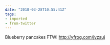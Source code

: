 ```yaml
---
date: "2010-03-28T10:55:41Z"
tags:
- imported
- from-twitter
---
```

Blueberry pancakes FTW\!  http://yfrog.com/jvzsuj
